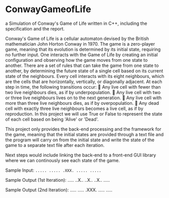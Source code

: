 # ConwayGameofLife
a Simulation of Conway's Game of Life written in C++, including the specification and the report. 

Conway's Game of Life is a cellular automaton devised by the British mathematician John Horton Conway in 1970. The game is a zero-player game, meaning that its evolution is determined by its initial state, requiring no further input. One interacts with the Game of Life by creating an initial configuration and observing how the game moves from one state to another. There are a set of rules that can take the game from one state to another, by determining the future state of a single cell based on its current state of the neighbours. Every cell interacts with its eight neighbours, which are the cells that are horizontally, vertically, or diagonally adjacent. At each step in time, the following transitions occur:
 Any live cell with fewer than two live neighbours dies, as if by underpopulation.
 Any live cell with two or three live neighbours lives on to the next generation.
 Any live cell with more than three live neighbours dies, as if by overpopulation.
 Any dead cell with exactly three live neighbours becomes a live cell, as if by reproduction.
In this project we will use True or False to represent the state of each cell based on being 'Alive' or 'Dead'.

This project only provides the back-end processing and the framework for the game, meaning that the initial states are provided through a text file and the program will carry on from the initial state and write the state of the game to a separate text file after each iteration. 

Next steps would include linking the back-end to a front-end GUI library where we can continously see each state of the game. 

Sample Input: 
 `.....
  .....
  .XXX.
  .....
  .....`

Sample Output (1st Iteration):
.....
..X..
..X..
..X..
.....

Sample Output (2nd Iteration):
.....
.....
.XXX.
.....
.....


